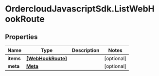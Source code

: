 # OrdercloudJavascriptSdk.ListWebHookRoute

## Properties
Name | Type | Description | Notes
------------ | ------------- | ------------- | -------------
**items** | [**[WebHookRoute]**](WebHookRoute.md) |  | [optional] 
**meta** | [**Meta**](Meta.md) |  | [optional] 


